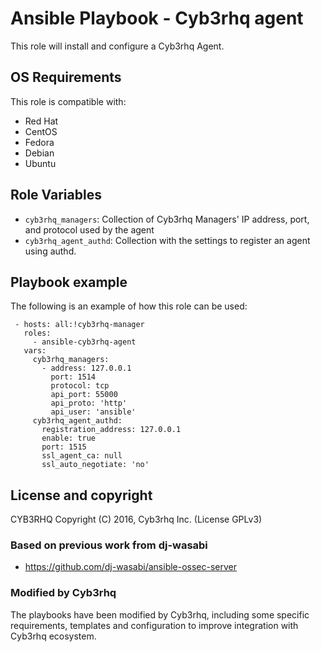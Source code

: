 Ansible Playbook - Cyb3rhq agent
==============================

This role will install and configure a Cyb3rhq Agent.

OS Requirements
----------------

This role is compatible with:
 * Red Hat
 * CentOS
 * Fedora
 * Debian
 * Ubuntu


Role Variables
--------------

* `cyb3rhq_managers`: Collection of Cyb3rhq Managers' IP address, port, and protocol used by the agent
* `cyb3rhq_agent_authd`: Collection with the settings to register an agent using authd.

Playbook example
----------------

The following is an example of how this role can be used:

     - hosts: all:!cyb3rhq-manager
       roles:
         - ansible-cyb3rhq-agent
       vars:
         cyb3rhq_managers:
           - address: 127.0.0.1
             port: 1514
             protocol: tcp
             api_port: 55000
             api_proto: 'http'
             api_user: 'ansible'
         cyb3rhq_agent_authd:
           registration_address: 127.0.0.1
           enable: true
           port: 1515
           ssl_agent_ca: null
           ssl_auto_negotiate: 'no'


License and copyright
---------------------

CYB3RHQ Copyright (C) 2016, Cyb3rhq Inc. (License GPLv3)

### Based on previous work from dj-wasabi

  - https://github.com/dj-wasabi/ansible-ossec-server

### Modified by Cyb3rhq

The playbooks have been modified by Cyb3rhq, including some specific requirements, templates and configuration to improve integration with Cyb3rhq ecosystem.
